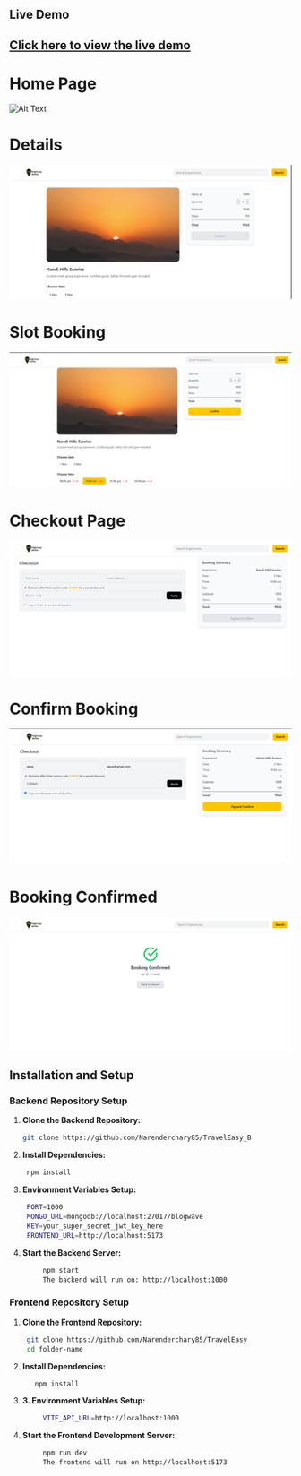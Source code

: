 <h2>Live Demo<h2>

[Click here to view the live demo](https://traveleasy-a7ye.onrender.com)
  
<h1>Home Page</h1>

![Alt Text](https://github.com/Narenderchary85/TravelEasy/blob/main/public/page.Homepng)

<h1>Details</h1>

![Alt Text](https://github.com/Narenderchary85/TravelEasy/blob/main/public/Detailspage.png)

<h1>Slot Booking</h1>

![Alt Text](https://github.com/Narenderchary85/TravelEasy/blob/main/public/BookingSlot.png)

<h1>Checkout Page</h1>

![Alt Text](https://github.com/Narenderchary85/TravelEasy/blob/main/public/Checkout.png)

<h1>Confirm Booking</h1>

![Alt Text](https://github.com/Narenderchary85/TravelEasy/blob/main/public/Checkout2.png)

<h1>Booking Confirmed</h1>

![Alt Text](https://github.com/Narenderchary85/TravelEasy/blob/main/public/Bookingconfirm.png)

## Installation and Setup

### Backend Repository Setup

1. **Clone the Backend Repository:**
   ```bash
   git clone https://github.com/Narenderchary85/TravelEasy_B
   
2.  **Install Dependencies:**
     ```bash
      npm install

3.  **Environment Variables Setup:**
     ```bash
      PORT=1000
      MONGO_URL=mongodb://localhost:27017/blogwave
      KEY=your_super_secret_jwt_key_here
      FRONTEND_URL=http://localhost:5173
     
4. **Start the Backend Server:**
     ```bash
          npm start
          The backend will run on: http://localhost:1000

### Frontend Repository Setup

1. **Clone the Frontend Repository:**
     ```bash
      git clone https://github.com/Narenderchary85/TravelEasy
      cd folder-name
2. **Install Dependencies:**
     ```bash
        npm install
3. **3.	Environment Variables Setup:**
     ```bash
          VITE_API_URL=http://localhost:1000

4. **Start the Frontend Development Server:**
     ```bash
          npm run dev
          The frontend will run on http://localhost:5173


